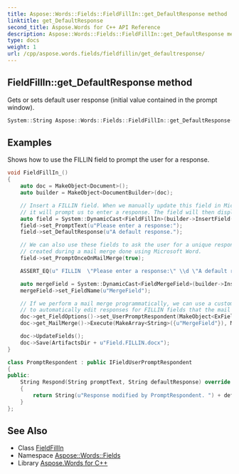 ```yaml
---
title: Aspose::Words::Fields::FieldFillIn::get_DefaultResponse method
linktitle: get_DefaultResponse
second_title: Aspose.Words for C++ API Reference
description: Aspose::Words::Fields::FieldFillIn::get_DefaultResponse method. Gets or sets default user response (initial value contained in the prompt window) in C++.
type: docs
weight: 1
url: /cpp/aspose.words.fields/fieldfillin/get_defaultresponse/
---
```

## FieldFillIn::get_DefaultResponse method


Gets or sets default user response (initial value contained in the prompt window).

```cpp
System::String Aspose::Words::Fields::FieldFillIn::get_DefaultResponse()
```


## Examples



Shows how to use the FILLIN field to prompt the user for a response. 
```cpp
void FieldFillIn_()
{
    auto doc = MakeObject<Document>();
    auto builder = MakeObject<DocumentBuilder>(doc);

    // Insert a FILLIN field. When we manually update this field in Microsoft Word,
    // it will prompt us to enter a response. The field will then display the response as text.
    auto field = System::DynamicCast<FieldFillIn>(builder->InsertField(FieldType::FieldFillIn, true));
    field->set_PromptText(u"Please enter a response:");
    field->set_DefaultResponse(u"A default response.");

    // We can also use these fields to ask the user for a unique response for each page
    // created during a mail merge done using Microsoft Word.
    field->set_PromptOnceOnMailMerge(true);

    ASSERT_EQ(u" FILLIN  \"Please enter a response:\" \\d \"A default response.\" \\o", field->GetFieldCode());

    auto mergeField = System::DynamicCast<FieldMergeField>(builder->InsertField(FieldType::FieldMergeField, true));
    mergeField->set_FieldName(u"MergeField");

    // If we perform a mail merge programmatically, we can use a custom prompt respondent
    // to automatically edit responses for FILLIN fields that the mail merge encounters.
    doc->get_FieldOptions()->set_UserPromptRespondent(MakeObject<ExField::PromptRespondent>());
    doc->get_MailMerge()->Execute(MakeArray<String>({u"MergeField"}), MakeArray<SharedPtr<System::Object>>({System::ObjectExt::Box<String>(u"")}));

    doc->UpdateFields();
    doc->Save(ArtifactsDir + u"Field.FILLIN.docx");
}

class PromptRespondent : public IFieldUserPromptRespondent
{
public:
    String Respond(String promptText, String defaultResponse) override
    {
        return String(u"Response modified by PromptRespondent. ") + defaultResponse;
    }
};
```

## See Also

* Class [FieldFillIn](../)
* Namespace [Aspose::Words::Fields](../../)
* Library [Aspose.Words for C++](../../../)
